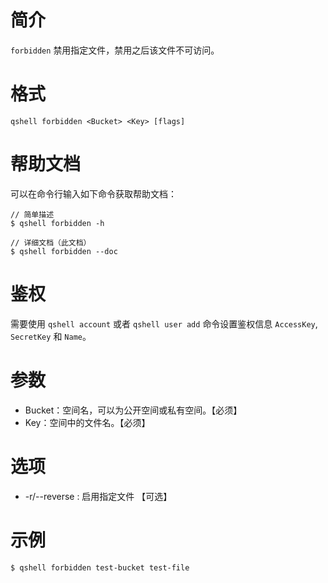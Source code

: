 # 简介
`forbidden` 禁用指定文件，禁用之后该文件不可访问。

# 格式
```
qshell forbidden <Bucket> <Key> [flags]
```

# 帮助文档
可以在命令行输入如下命令获取帮助文档：
```
// 简单描述
$ qshell forbidden -h 

// 详细文档（此文档）
$ qshell forbidden --doc
```

# 鉴权
需要使用 `qshell account` 或者 `qshell user add` 命令设置鉴权信息 `AccessKey`, `SecretKey` 和 `Name`。

# 参数
* Bucket：空间名，可以为公开空间或私有空间。【必须】
* Key：空间中的文件名。【必须】

# 选项
* -r/--reverse : 启用指定文件 【可选】

# 示例
```
$ qshell forbidden test-bucket test-file
```
